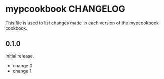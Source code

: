 # mypcookbook CHANGELOG

This file is used to list changes made in each version of the mypcookbook cookbook.

## 0.1.0

Initial release.

- change 0
- change 1
